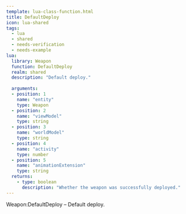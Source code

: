 ```yaml
---
template: lua-class-function.html
title: DefaultDeploy
icon: lua-shared
tags:
  - lua
  - shared
  - needs-verification
  - needs-example
lua:
  library: Weapon
  function: DefaultDeploy
  realm: shared
  description: "Default deploy."
  
  arguments:
  - position: 1
    name: "entity"
    type: Weapon
  - position: 2
    name: "viewModel"
    type: string
  - position: 3
    name: "worldModel"
    type: string
  - position: 4
    name: "activity"
    type: number
  - position: 5
    name: "animationExtension"
    type: string
  returns:
    - type: boolean
      description: "Whether the weapon was successfully deployed."
---
```


<div class="lua__search__keywords">
Weapon:DefaultDeploy &#x2013; Default deploy.
</div>
